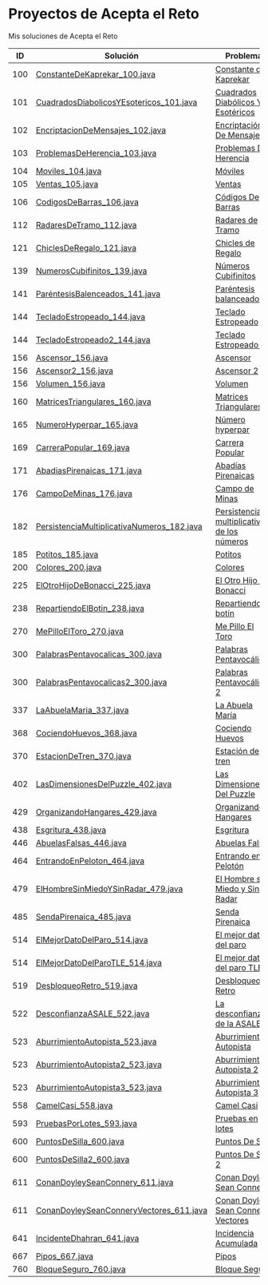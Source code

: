 # Proyectos de Acepta el Reto

Mis soluciones de Acepta el Reto

| **ID** | **Solución** | **Problema** |
|--------------|-----------|------------|
| 100          | [ConstanteDeKaprekar_100.java](src/aceptaelreto/ConstanteDeKaprekar_100.java)          | [Constante de Kaprekar](https://aceptaelreto.com/problem/statement.php?id=100)  |
| 101          | [CuadradosDiabolicosYEsotericos_101.java](src/aceptaelreto/CuadradosDiabolicosYEsotericos_101.java)          | [Cuadrados Diabólicos Y Esotéricos](https://aceptaelreto.com/problem/statement.php?id=101)  |
| 102          | [EncriptacionDeMensajes_102.java](src/aceptaelreto/EncriptacionDeMensajes_102.java)          | [Encriptación De Mensajes](https://aceptaelreto.com/problem/statement.php?id=102)  |
| 103          | [ProblemasDeHerencia_103.java](src/aceptaelreto/ProblemasDeHerencia_103.java)          | [Problemas De Herencia](https://aceptaelreto.com/problem/statement.php?id=103)  |
| 104          | [Moviles_104.java](src/aceptaelreto/Moviles_104.java)          | [Móviles](https://aceptaelreto.com/problem/statement.php?id=104)  |
| 105          | [Ventas_105.java](src/aceptaelreto/Ventas_105.java)          | [Ventas](https://aceptaelreto.com/problem/statement.php?id=105)  |
| 106          | [CodigosDeBarras_106.java](src/aceptaelreto/CodigosDeBarras_106.java)          | [Códigos De Barras](https://aceptaelreto.com/problem/statement.php?id=106)  |
| 112          | [RadaresDeTramo_112.java](src/aceptaelreto/RadaresDeTramo_112.java)          | [Radares de Tramo](https://aceptaelreto.com/problem/statement.php?id=112)  |
| 121          | [ChiclesDeRegalo_121.java](src/aceptaelreto/ChiclesDeRegalo_121.java)          | [Chicles de Regalo](https://aceptaelreto.com/problem/statement.php?id=121)  |
| 139          | [NumerosCubifinitos_139.java](src/aceptaelreto/NumerosCubifinitos_139.java)          | [Números Cubifinitos](https://aceptaelreto.com/problem/statement.php?id=139)  |
| 141          | [ParéntesisBalenceados_141.java](src/aceptaelreto/ParéntesisBalenceados_141.java)          | [Paréntesis balanceados](https://aceptaelreto.com/problem/statement.php?id=141)  |
| 144          | [TecladoEstropeado_144.java](src/aceptaelreto/TecladoEstropeado_144.java)          | [Teclado Estropeado](https://aceptaelreto.com/problem/statement.php?id=144)  |
| 144          | [TecladoEstropeado2_144.java](src/aceptaelreto/TecladoEstropeado2_144.java)          | [Teclado Estropeado 2](https://aceptaelreto.com/problem/statement.php?id=144)  |
| 156          | [Ascensor_156.java](src/aceptaelreto/Ascensor_156.java)          | [Ascensor](https://aceptaelreto.com/problem/statement.php?id=156)  |
| 156          | [Ascensor2_156.java](src/aceptaelreto/Ascensor2_156.java)          | [Ascensor 2](https://aceptaelreto.com/problem/statement.php?id=156)  |
| 156          | [Volumen_156.java](src/aceptaelreto/Volumen_156.java)          | [Volumen](https://aceptaelreto.com/problem/statement.php?id=156)  |
| 160          | [MatricesTriangulares_160.java](src/aceptaelreto/MatricesTriangulares_160.java)          | [Matrices Triangulares](https://aceptaelreto.com/problem/statement.php?id=160)  |
| 165          | [NumeroHyperpar_165.java](src/aceptaelreto/NumeroHyperpar_165.java)          | [Número hyperpar](https://aceptaelreto.com/problem/statement.php?id=165)  |
| 169          | [CarreraPopular_169.java](src/aceptaelreto/CarreraPopular_169.java)          | [Carrera Popular](https://aceptaelreto.com/problem/statement.php?id=169)  |
| 171          | [AbadiasPirenaicas_171.java](src/aceptaelreto/AbadiasPirenaicas_171.java)          | [Abadías Pirenaicas](https://aceptaelreto.com/problem/statement.php?id=171)  |
| 176          | [CampoDeMinas_176.java](src/aceptaelreto/CampoDeMinas_176.java)          | [Campo de Minas](https://aceptaelreto.com/problem/statement.php?id=176)  |
| 182          | [PersistenciaMultiplicativaNumeros_182.java](src/aceptaelreto/PersistenciaMultiplicativaNumeros_182.java)          | [Persistencia multiplicativa de los números](https://aceptaelreto.com/problem/statement.php?id=182)  |
| 185          | [Potitos_185.java](src/aceptaelreto/Potitos_185.java)          | [Potitos](https://aceptaelreto.com/problem/statement.php?id=185)  |
| 200          | [Colores_200.java](src/aceptaelreto/Colores_200.java)          | [Colores](https://aceptaelreto.com/problem/statement.php?id=200)  |
| 225          | [ElOtroHijoDeBonacci_225.java](src/aceptaelreto/ElOtroHijoDeBonacci_225.java)          | [El Otro Hijo de Bonacci](https://aceptaelreto.com/problem/statement.php?id=225)  |
| 238          | [RepartiendoElBotin_238.java](src/aceptaelreto/RepartiendoElBotin_238.java)          | [Repartiendo el botín](https://aceptaelreto.com/problem/statement.php?id=238)  |
| 270          | [MePilloElToro_270.java](src/aceptaelreto/MePilloElToro_270.java)          | [Me Pillo El Toro](https://aceptaelreto.com/problem/statement.php?id=270)  |
| 300          | [PalabrasPentavocalicas_300.java](src/aceptaelreto/PalabrasPentavocalicas_300.java)          | [Palabras Pentavocálicas](https://aceptaelreto.com/problem/statement.php?id=300)  |
| 300          | [PalabrasPentavocalicas2_300.java](src/aceptaelreto/PalabrasPentavocalicas2_300.java)          | [Palabras Pentavocálicas 2](https://aceptaelreto.com/problem/statement.php?id=300)  |
| 337          | [LaAbuelaMaria_337.java](src/aceptaelreto/LaAbuelaMaria_337.java)          | [La Abuela María](https://aceptaelreto.com/problem/statement.php?id=337)  |
| 368          | [CociendoHuevos_368.java](src/aceptaelreto/CociendoHuevos_368.java)          | [Cociendo Huevos](https://aceptaelreto.com/problem/statement.php?id=368)  |
| 370          | [EstacionDeTren_370.java](src/aceptaelreto/EstacionDeTren_370.java)          | [Estación de tren](https://aceptaelreto.com/problem/statement.php?id=370)  |
| 402          | [LasDimensionesDelPuzzle_402.java](src/aceptaelreto/LasDimensionesDelPuzzle_402.java)          | [Las Dimensiones Del Puzzle](https://aceptaelreto.com/problem/statement.php?id=402)  |
| 429          | [OrganizandoHangares_429.java](src/aceptaelreto/OrganizandoHangares_429.java)          | [Organizando Hangares](https://aceptaelreto.com/problem/statement.php?id=429)  |
| 438          | [Esgritura_438.java](src/aceptaelreto/Esgritura_438.java)          | [Esgritura](https://aceptaelreto.com/problem/statement.php?id=438)  |
| 446          | [AbuelasFalsas_446.java](src/aceptaelreto/AbuelasFalsas_446.java)          | [Abuelas Falsas](https://aceptaelreto.com/problem/statement.php?id=446)  |
| 464          | [EntrandoEnPeloton_464.java](src/aceptaelreto/EntrandoEnPeloton_464.java)          | [Entrando en Pelotón](https://aceptaelreto.com/problem/statement.php?id=464)  |
| 479          | [ElHombreSinMiedoYSinRadar_479.java](src/aceptaelreto/ElHombreSinMiedoYSinRadar_479.java)          | [El Hombre sin Miedo y Sin Radar](https://aceptaelreto.com/problem/statement.php?id=479)  |
| 485          | [SendaPirenaica_485.java](src/aceptaelreto/SendaPirenaica_485.java)          | [Senda Pirenaica](https://aceptaelreto.com/problem/statement.php?id=485)  |
| 514          | [ElMejorDatoDelParo_514.java](src/aceptaelreto/ElMejorDatoDelParo_514.java)          | [El mejor dato del paro](https://aceptaelreto.com/problem/statement.php?id=514)  |
| 514          | [ElMejorDatoDelParoTLE_514.java](src/aceptaelreto/ElMejorDatoDelParoTLE_514.java)          | [El mejor dato del paro TLE](https://aceptaelreto.com/problem/statement.php?id=514)  |
| 519          | [DesbloqueoRetro_519.java](src/aceptaelreto/DesbloqueoRetro_519.java)          | [Desbloqueo Retro](https://aceptaelreto.com/problem/statement.php?id=519)  |
| 522          | [DesconfianzaASALE_522.java](src/aceptaelreto/DesconfianzaASALE_522.java)          | [La desconfianza de la ASALE](https://aceptaelreto.com/problem/statement.php?id=522)  |
| 523          | [AburrimientoAutopista_523.java](src/aceptaelreto/AburrimientoAutopista_523.java)          | [Aburrimiento Autopista](https://aceptaelreto.com/problem/statement.php?id=523)  |
| 523          | [AburrimientoAutopista2_523.java](src/aceptaelreto/AburrimientoAutopista2_523.java)          | [Aburrimiento Autopista 2](https://aceptaelreto.com/problem/statement.php?id=523)  |
| 523          | [AburrimientoAutopista3_523.java](src/aceptaelreto/AburrimientoAutopista3_523.java)          | [Aburrimiento Autopista 3](https://aceptaelreto.com/problem/statement.php?id=523)  |
| 558          | [CamelCasi_558.java](src/aceptaelreto/CamelCasi_558.java)          | [Camel Casi](https://aceptaelreto.com/problem/statement.php?id=558)  |
| 593          | [PruebasPorLotes_593.java](src/aceptaelreto/PruebasPorLotes_593.java)          | [Pruebas en lotes](https://aceptaelreto.com/problem/statement.php?id=593)  |
| 600          | [PuntosDeSilla_600.java](src/aceptaelreto/PuntosDeSilla_600.java)          | [Puntos De Silla](https://aceptaelreto.com/problem/statement.php?id=600)  |
| 600          | [PuntosDeSilla2_600.java](src/aceptaelreto/PuntosDeSilla2_600.java)          | [Puntos De Silla 2](https://aceptaelreto.com/problem/statement.php?id=600)  |
| 611          | [ConanDoyleySeanConnery_611.java](src/aceptaelreto/ConanDoyleySeanConnery_611.java)          | [Conan Doyley Sean Connery](https://aceptaelreto.com/problem/statement.php?id=611)  |
| 611          | [ConanDoyleySeanConneryVectores_611.java](src/aceptaelreto/ConanDoyleySeanConneryVectores_611.java)          | [Conan Doyley Sean Connery Vectores](https://aceptaelreto.com/problem/statement.php?id=611)  |
| 641          | [IncidenteDhahran_641.java](src/aceptaelreto/IncidenteDhahran_641.java)          | [Incidencia Acumulada](https://aceptaelreto.com/problem/statement.php?id=641)  |
| 667          | [Pipos_667.java](src/aceptaelreto/Pipos_667.java)          | [Pipos](https://aceptaelreto.com/problem/statement.php?id=667)  |
| 760          | [BloqueSeguro_760.java](src/aceptaelreto/BloqueSeguro_760.java)          | [Bloque Seguro](https://aceptaelreto.com/problem/statement.php?id=760)  |
